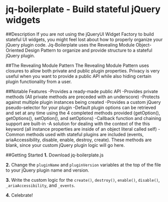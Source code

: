 jq-boilerplate - Build stateful jQuery widgets
==============

##Description
If you are not using the jQueryUI Widget Factory to build stateful UI widgets, you might feel lost about how to properly organize your jQuery plugin code.  Jq-Boilerplate uses the Revealing Module Object-Oriented Design Pattern to organize and provide structure to a stateful jQuery plugin.

##The Revealing Module Pattern
The Revealing Module Pattern uses closures to allow both private and public plugin properties.  Privacy is very useful when you want to provide a public API while also hiding certain plugin functionality from a user.

##Notable Features
	-Provides a ready-made public API
	-Provides private methods (All private methods are preceded with an underscore)
	-Protects against multiple plugin instances being created
	-Provides a custom jQuery pseudo-selector for your plugin
	-Default plugin options can be retrieved and set at any time using the 4 completed 
	methods provided (getOption(), getOptions(), setOption(), and setOptions) 
	-Callback function and chaining support are built-in
	-A solution for dealing with the context of the this keyword (all instance properties are inside 
		of an object literal called self)
	-Common methods used with stateful plugins are included (events, ariaAccessibility, disable,
		enable, destroy, create).  These methods are blank, since your custom jQuery plugin logic 
		will go here.

##Getting Started
**1.** Download jq-boilerplate.js

**2.** Change the `pluginName` and `pluginVersion` variables at the top of the file to your jQuery plugin name and version.

**3.** Write the custom logic for the `create()`, `destroy()`, `enable()`, `disable()`, `_ariaAccessibility`, and `_events`.

**4.** Celebrate!
 